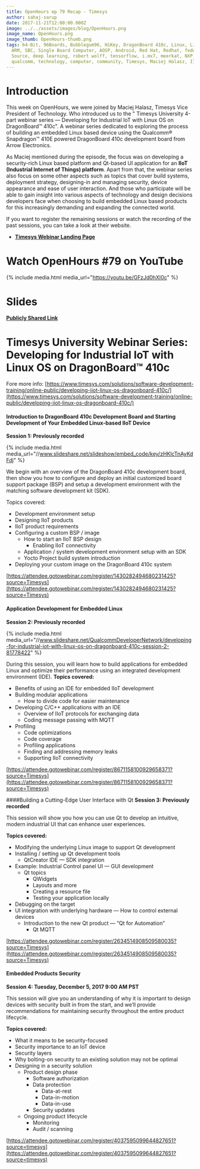 ```yaml
---
title: OpenHours ep 79 Recap - Timesys
author: sahaj-sarup
date: 2017-11-21T12:00:00.000Z
image: ../../assets/images/blog/OpenHours.png
image_name: OpenHours.png
image_thumb: OpenHours-thumb.png
tags: 64-Bit, 96Boards, Bubblegum96, HiKey, DragonBoard 410c, Linux, Linaro,
  ARM, SBC, Single Board Computer, AOSP, Android, Red Hat, Redhat, fedora, Open
  Source, deep learning, robert wolff, tensorflow, i.mx7, meerkat, NXP,
  qualcomm, technology, computer, community, Timesys, Maciej Halasz, IIoT
---
```


# Introduction

This week on OpenHours, we were joined by Maciej Halasz, Timesys Vice President of Technology. Who introduced us to the " Timesys University 4-part webinar series — Developing for Industrial IoT with Linux OS on DragonBoard™ 410c". A webinar series dedicated to exploring the process of building an embedded Linux based device using the Qualcomm® Snapdragon™ 410E powered DragonBoard 410c development board from Arrow Electronics.

As Maciej mentioned during the episode, the focus was on developing a security-rich Linux based platform and Qt-based UI application for an **IIoT (Industrial Internet of Things) platform**. Apart from that, the webinar series also focus on some other aspects such as topics that cover build systems, deployment strategy, designing-in and managing security, device appearance and ease of user interaction. And those who participate will be able to gain insight into various aspects of technology and design decisions developers face when choosing to build embedded Linux based products for this increasingly demanding and expanding the connected world.

If you want to register the remaining sessions or watch the recording of the past sessions, you can take a look at their website.

- **[Timesys Webinar Landing Page](https://www.timesys.com/solutions/software-development-training/online-public/developing-iiot-linux-os-dragonboard-410c/)**

# Watch OpenHours #79 on YouTube

{% include media.html media_url="https://youtu.be/GFzJd0hXI0c" %}

# Slides

[**Publicly Shared Link**](https://drive.google.com/file/d/12urgUSDKl4eCdfMm7QfEmrL_sSnhzTiP/view?usp=sharing)

# Timesys University Webinar Series: Developing for Industrial IoT with Linux OS on DragonBoard™ 410c

Fore more info: [https://www.timesys.com/solutions/software-development-training/online-public/developing-iiot-linux-os-dragonboard-410c/](https://www.timesys.com/solutions/software-development-training/online-public/developing-iiot-linux-os-dragonboard-410c/)

#### Introduction to DragonBoard 410c Development Board and Starting Development of Your Embedded Linux-based IIoT Device

**Session 1: Previously recorded**

{% include media.html media_url="//www.slideshare.net/slideshow/embed_code/key/zHKlcTnAyKdFdj" %}

We begin with an overview of the DragonBoard 410c development board, then show you how to configure and deploy an initial customized board support package (BSP) and setup a development environment with the matching software development kit (SDK).

Topics covered:

- Development environment setup
- Designing IIoT products
- IIoT product requirements
- Configuring a custom BSP / image
  - How to start an IIoT BSP design
    - Enabling IIoT connectivity
  - Application / system development environment setup with an SDK
  - Yocto Project build system introduction
- Deploying your custom image on the DragonBoard 410c system

[https://attendee.gotowebinar.com/register/1430282494680231425?source=Timesys](https://attendee.gotowebinar.com/register/1430282494680231425?source=Timesys)

#### Application Development for Embedded Linux

**Session 2: Previously recorded**

{% include media.html media_url="//www.slideshare.net/QualcommDeveloperNetwork/developing-for-industrial-iot-with-linux-os-on-dragonboard-410c-session-2-81778422" %}

During this session, you will learn how to build applications for embedded Linux and optimize their performance using an integrated development environment (IDE).
**Topics covered:**

- Benefits of using an IDE for embedded IIoT development
- Building modular applications
  - How to divide code for easier maintenance
- Developing C/C++ applications with an IDE
  - Overview of IIoT protocols for exchanging data
  - Coding message passing with MQTT
- Profiling
  - Code optimizations
  - Code coverage
  - Profiling applications
  - Finding and addressing memory leaks
  - Supporting IIoT connectivity

[https://attendee.gotowebinar.com/register/8671158100929658371?source=Timesys](https://attendee.gotowebinar.com/register/8671158100929658371?source=Timesys)

####Building a Cutting-Edge User Interface with Qt
**Session 3: Previously recorded**

This session will show you how you can use Qt to develop an intuitive, modern industrial UI that can enhance user experiences.

**Topics covered:**

- Modifying the underlying Linux image to support Qt development
- Installing / setting up Qt development tools
  - QtCreator IDE — SDK integration
- Example: Industrial Control panel UI — GUI development
  - Qt topics
    - QWidgets
    - Layouts and more
    - Creating a resource file
    - Testing your application locally
- Debugging on the target
- UI integration with underlying hardware — How to control external devices
  - Introduction to the new Qt product — “Qt for Automation”
    - Qt MQTT

[https://attendee.gotowebinar.com/register/2634514908509580035?source=Timesys](https://attendee.gotowebinar.com/register/2634514908509580035?source=Timesys)

#### Embedded Products Security

**Session 4: Tuesday, December 5, 2017 9:00 AM PST**

This session will give you an understanding of why it is important to design devices with security built in from the start, and we’ll provide recommendations for maintaining security throughout the entire product lifecycle.

**Topics covered:**

- What it means to be security-focused
- Security importance to an IoT device
- Security layers
- Why bolting-on security to an existing solution may not be optimal
- Designing in a security solution
  - Product design phase
    - Software authorization
    - Data protection
      - Data-at-rest
      - Data-in-motion
      - Data-in-use
    - Security updates
  - Ongoing product lifecycle
    - Monitoring
    - Audit / scanning

[https://attendee.gotowebinar.com/register/4037595099644827651?source=timesys](https://attendee.gotowebinar.com/register/4037595099644827651?source=timesys)
